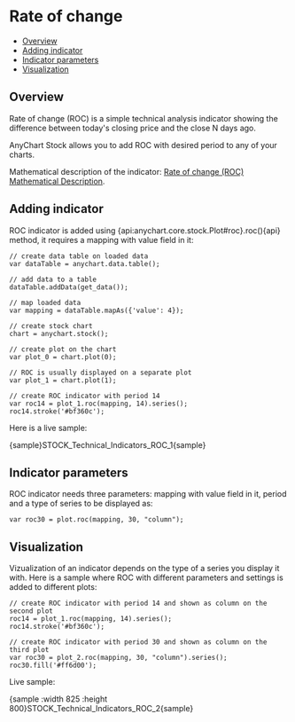 # Rate of change

* [Overview](#overview)
* [Adding indicator](#adding_indicator)
* [Indicator parameters](#indicator_parameters)
* [Visualization](#visualization)

## Overview

Rate of change (ROC) is a simple technical analysis indicator showing the difference between today's closing price and the close N days ago.

AnyChart Stock allows you to add ROC with desired period to any of your charts.

Mathematical description of the indicator: [Rate of change (ROC) Mathematical Description](Mathematical_Description).

## Adding indicator

ROC indicator is added using {api:anychart.core.stock.Plot#roc}.roc(){api} method, it requires a mapping with value field in it:

```
// create data table on loaded data
var dataTable = anychart.data.table();

// add data to a table
dataTable.addData(get_data());

// map loaded data
var mapping = dataTable.mapAs({'value': 4});

// create stock chart
chart = anychart.stock();

// create plot on the chart
var plot_0 = chart.plot(0);

// ROC is usually displayed on a separate plot
var plot_1 = chart.plot(1);

// create ROC indicator with period 14
var roc14 = plot_1.roc(mapping, 14).series();
roc14.stroke('#bf360c');
```

Here is a live sample:

{sample}STOCK\_Technical\_Indicators\_ROC\_1{sample}

## Indicator parameters

ROC indicator needs three parameters: mapping with value field in it, period and a type of series to be displayed as:

```
var roc30 = plot.roc(mapping, 30, "column");
```

## Visualization

Vizualization of an indicator depends on the type of a series you display it with. Here is a sample where ROC with different parameters and settings is added to different plots:

```
// create ROC indicator with period 14 and shown as column on the second plot
roc14 = plot_1.roc(mapping, 14).series();
roc14.stroke('#bf360c');

// create ROC indicator with period 30 and shown as column on the third plot
var roc30 = plot_2.roc(mapping, 30, "column").series();
roc30.fill('#ff6d00');
```

Live sample:

{sample :width 825 :height 800}STOCK\_Technical\_Indicators\_ROC\_2{sample}